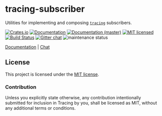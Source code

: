 # tracing-subscriber

Utilities for implementing and composing [`tracing`][tracing] subscribers.

[![Crates.io][crates-badge]][crates-url]
[![Documentation][docs-badge]][docs-url]
[![Documentation (master)][docs-master-badge]][docs-master-url]
[![MIT licensed][mit-badge]][mit-url]
[![Build Status][azure-badge]][azure-url]
[![Gitter chat][gitter-badge]][gitter-url]
![maintenance status][maint-badge]

[Documentation][docs-url] |
[Chat][gitter-url]

[tracing]: https://github.com/tokio-rs/tracing/tree/master/tracing
[tracing-fmt]: https://github.com/tokio-rs/tracing/tree/master/tracing-subscriber
[crates-badge]: https://img.shields.io/crates/v/tracing-subscriber.svg
[crates-url]: https://crates.io/crates/tracing-subscriber
[docs-badge]: https://docs.rs/tracing-subscriber/badge.svg
[docs-url]: https://docs.rs/tracing-subscriber/0.1.3
[docs-master-badge]: https://img.shields.io/badge/docs-master-blue
[docs-master-url]: https://tracing-rs.netlify.com/tracing_subscriber
[mit-badge]: https://img.shields.io/badge/license-MIT-blue.svg
[mit-url]: LICENSE
[azure-badge]: https://dev.azure.com/tracing/tracing/_apis/build/status/tokio-rs.tracing?branchName=master
[azure-url]: https://dev.azure.com/tracing/tracing/_build/latest?definitionId=1&branchName=master
[gitter-badge]: https://img.shields.io/gitter/room/tokio-rs/tracing.svg
[gitter-url]: https://gitter.im/tokio-rs/tracing
[maint-badge]: https://img.shields.io/badge/maintenance-experimental-blue.svg

## License

This project is licensed under the [MIT license](LICENSE).

### Contribution

Unless you explicitly state otherwise, any contribution intentionally submitted
for inclusion in Tracing by you, shall be licensed as MIT, without any additional
terms or conditions.
